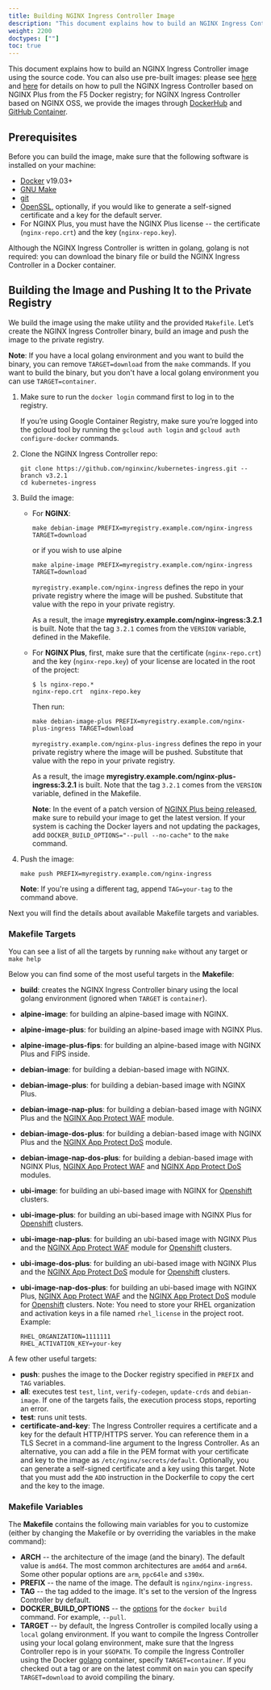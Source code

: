 ```yaml
---
title: Building NGINX Ingress Controller Image
description: "This document explains how to build an NGINX Ingress Controller image using the source code."
weight: 2200
doctypes: [""]
toc: true
---
```


This document explains how to build an NGINX Ingress Controller image using the source code. You can also use pre-built images: please see [here](/nginx-ingress-controller/installation/using-the-jwt-token-docker-secret) and [here](/nginx-ingress-controller/installation/pulling-ingress-controller-image) for details on how to pull the NGINX Ingress Controller based on NGINX Plus from the F5 Docker registry; for NGINX Ingress Controller based on NGINX OSS, we provide the images through [DockerHub](https://hub.docker.com/r/nginx/nginx-ingress/) and [GitHub Container](https://github.com/nginxinc/kubernetes-ingress/pkgs/container/kubernetes-ingress).

## Prerequisites

Before you can build the image, make sure that the following software is installed on your machine:

- [Docker](https://www.docker.com/products/docker) v19.03+
- [GNU Make](https://www.gnu.org/software/make/)
- [git](https://git-scm.com/)
- [OpenSSL](https://www.openssl.org/), optionally, if you would like to generate a self-signed certificate and a key for the default server.
- For NGINX Plus, you must have the NGINX Plus license -- the certificate (`nginx-repo.crt`) and the key (`nginx-repo.key`).

Although the NGINX Ingress Controller is written in golang, golang is not required: you can download the binary file or build the NGINX Ingress Controller in a Docker container.

## Building the Image and Pushing It to the Private Registry

We build the image using the make utility and the provided `Makefile`. Let’s create the NGINX Ingress Controller binary, build an image and push the image to the private registry.

**Note**: If you have a local golang environment and you want to build the binary, you can remove `TARGET=download` from the `make` commands. If you want to build the binary, but you don't have a local golang environment you can use `TARGET=container`.

1. Make sure to run the `docker login` command first to log in to the registry.

   If you’re using Google Container Registry, make sure you’re logged into the gcloud tool by running the `gcloud auth login` and `gcloud auth configure-docker` commands.

1. Clone the NGINX Ingress Controller repo:

    ```console
    git clone https://github.com/nginxinc/kubernetes-ingress.git --branch v3.2.1
    cd kubernetes-ingress
    ```

1. Build the image:
    - For **NGINX**:

      ```console
      make debian-image PREFIX=myregistry.example.com/nginx-ingress TARGET=download
      ```

      or if you wish to use alpine

      ```console
      make alpine-image PREFIX=myregistry.example.com/nginx-ingress TARGET=download
      ```

      `myregistry.example.com/nginx-ingress` defines the repo in your private registry where the image will be pushed. Substitute that value with the repo in your private registry.

      As a result, the image **myregistry.example.com/nginx-ingress:3.2.1** is built. Note that the tag `3.2.1` comes from the `VERSION` variable, defined in the Makefile.

    - For **NGINX Plus**, first, make sure that the certificate (`nginx-repo.crt`) and the key (`nginx-repo.key`) of your license are located in the root of the project:

      ```console
      $ ls nginx-repo.*
      nginx-repo.crt  nginx-repo.key
      ```

      Then run:

      ```console
      make debian-image-plus PREFIX=myregistry.example.com/nginx-plus-ingress TARGET=download
      ```

      `myregistry.example.com/nginx-plus-ingress` defines the repo in your private registry where the image will be pushed. Substitute that value with the repo in your private registry.

      As a result, the image **myregistry.example.com/nginx-plus-ingress:3.2.1** is built. Note that the tag `3.2.1` comes from the `VERSION` variable, defined in the Makefile.

      **Note**: In the event of a patch version of [NGINX Plus being released](/nginx/releases/), make sure to rebuild your image to get the latest version. If your system is caching the Docker layers and not updating the packages, add `DOCKER_BUILD_OPTIONS="--pull --no-cache"` to the `make` command.

1. Push the image:

    ```console
    make push PREFIX=myregistry.example.com/nginx-ingress
    ```

    **Note**: If you're using a different tag, append `TAG=your-tag` to the command above.

Next you will find the details about available Makefile targets and variables.

### Makefile Targets

You can see a list of all the targets by running `make` without any target or `make help`

Below you can find some of the most useful targets in the **Makefile**:

- **build**: creates the NGINX Ingress Controller binary using the local golang environment (ignored when `TARGET` is `container`).
- **alpine-image**: for building an alpine-based image with NGINX.
- **alpine-image-plus**: for building an alpine-based image with NGINX Plus.
- **alpine-image-plus-fips**: for building an alpine-based image with NGINX Plus and FIPS inside.
- **debian-image**: for building a debian-based image with NGINX.
- **debian-image-plus**: for building a debian-based image with NGINX Plus.
- **debian-image-nap-plus**: for building a debian-based image with NGINX Plus and the [NGINX App Protect WAF](/nginx-app-protect/) module.
- **debian-image-dos-plus**: for building a debian-based image with NGINX Plus and the [NGINX App Protect DoS](/nginx-app-protect-dos/) module.
- **debian-image-nap-dos-plus**: for building a debian-based image with NGINX Plus, [NGINX App Protect WAF](/nginx-app-protect/) and [NGINX App Protect DoS](/nginx-app-protect-dos/) modules.
- **ubi-image**: for building an ubi-based image with NGINX for [Openshift](https://www.openshift.com/) clusters.
- **ubi-image-plus**: for building an ubi-based image with NGINX Plus for [Openshift](https://www.openshift.com/) clusters.
- **ubi-image-nap-plus**: for building an ubi-based image with NGINX Plus and the [NGINX App Protect WAF](/nginx-app-protect/) module for [Openshift](https://www.openshift.com/) clusters.
- **ubi-image-dos-plus**: for building an ubi-based image with NGINX Plus and the [NGINX App Protect DoS](/nginx-app-protect-dos/) module for [Openshift](https://www.openshift.com/) clusters.
- **ubi-image-nap-dos-plus**: for building an ubi-based image with NGINX Plus, [NGINX App Protect WAF](/nginx-app-protect/) and the [NGINX App Protect DoS](/nginx-app-protect-dos/) module for [Openshift](https://www.openshift.com/) clusters.
Note: You need to store your RHEL organization and activation keys in a file named `rhel_license` in the project root. Example:

  ```console
  RHEL_ORGANIZATION=1111111
  RHEL_ACTIVATION_KEY=your-key
  ```

A few other useful targets:

- **push**: pushes the image to the Docker registry specified in `PREFIX` and `TAG` variables.
- **all**: executes test `test`, `lint`, `verify-codegen`, `update-crds` and `debian-image`. If one of the targets fails, the execution process stops, reporting an error.
- **test**: runs unit tests.
- **certificate-and-key**: The Ingress Controller requires a certificate and a key for the default HTTP/HTTPS server. You can reference them in a TLS Secret in a command-line argument to the Ingress Controller. As an alternative, you can add a file in the PEM format with your certificate and key to the image as `/etc/nginx/secrets/default`. Optionally, you can generate a self-signed certificate and a key using this target. Note that you must add the `ADD` instruction in the Dockerfile to copy the cert and the key to the image.

### Makefile Variables

The **Makefile** contains the following main variables for you to customize (either by changing the Makefile or by overriding the variables in the make command):

- **ARCH** -- the architecture of the image (and the binary). The default value is `amd64`. The most common architectures are `amd64` and `arm64`. Some other popular options are `arm`, `ppc64le` and `s390x`.
- **PREFIX** -- the name of the image. The default is `nginx/nginx-ingress`.
- **TAG** -- the tag added to the image. It's set to the version of the Ingress Controller by default.
- **DOCKER_BUILD_OPTIONS** -- the [options](https://docs.docker.com/engine/reference/commandline/build/#options) for the `docker build` command. For example, `--pull`.
- **TARGET** -- by default, the Ingress Controller is compiled locally using a `local` golang environment. If you want to compile the Ingress Controller using your local golang environment, make sure that the Ingress Controller repo is in your `$GOPATH`. To compile the Ingress Controller using the Docker [golang](https://hub.docker.com/_/golang/) container, specify `TARGET=container`. If you checked out a tag or are on the latest commit on `main` you can specify `TARGET=download` to avoid compiling the binary.
